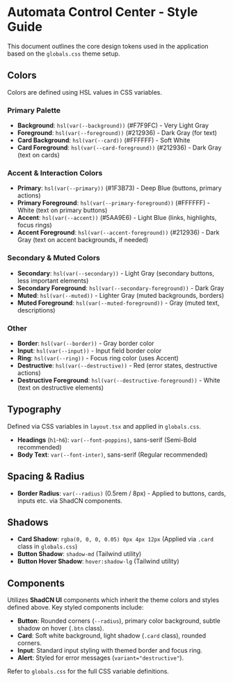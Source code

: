 # Automata Control Center - Style Guide

This document outlines the core design tokens used in the application based on the `globals.css` theme setup.

## Colors

Colors are defined using HSL values in CSS variables.

### Primary Palette
- **Background**: `hsl(var(--background))` (#F7F9FC) - Very Light Gray
- **Foreground**: `hsl(var(--foreground))` (#212936) - Dark Gray (for text)
- **Card Background**: `hsl(var(--card))` (#FFFFFF) - Soft White
- **Card Foreground**: `hsl(var(--card-foreground))` (#212936) - Dark Gray (text on cards)

### Accent & Interaction Colors
- **Primary**: `hsl(var(--primary))` (#1F3B73) - Deep Blue (buttons, primary actions)
- **Primary Foreground**: `hsl(var(--primary-foreground))` (#FFFFFF) - White (text on primary buttons)
- **Accent**: `hsl(var(--accent))` (#5AA9E6) - Light Blue (links, highlights, focus rings)
- **Accent Foreground**: `hsl(var(--accent-foreground))` (#212936) - Dark Gray (text on accent backgrounds, if needed)

### Secondary & Muted Colors
- **Secondary**: `hsl(var(--secondary))` - Light Gray (secondary buttons, less important elements)
- **Secondary Foreground**: `hsl(var(--secondary-foreground))` - Dark Gray
- **Muted**: `hsl(var(--muted))` - Lighter Gray (muted backgrounds, borders)
- **Muted Foreground**: `hsl(var(--muted-foreground))` - Gray (muted text, descriptions)

### Other
- **Border**: `hsl(var(--border))` - Gray border color
- **Input**: `hsl(var(--input))` - Input field border color
- **Ring**: `hsl(var(--ring))` - Focus ring color (uses Accent)
- **Destructive**: `hsl(var(--destructive))` - Red (error states, destructive actions)
- **Destructive Foreground**: `hsl(var(--destructive-foreground))` - White (text on destructive elements)

## Typography

Defined via CSS variables in `layout.tsx` and applied in `globals.css`.

- **Headings** (`h1`-`h6`): `var(--font-poppins)`, sans-serif (Semi-Bold recommended)
- **Body Text**: `var(--font-inter)`, sans-serif (Regular recommended)

## Spacing & Radius

- **Border Radius**: `var(--radius)` (0.5rem / 8px) - Applied to buttons, cards, inputs etc. via ShadCN components.

## Shadows

- **Card Shadow**: `rgba(0, 0, 0, 0.05) 0px 4px 12px` (Applied via `.card` class in `globals.css`)
- **Button Shadow**: `shadow-md` (Tailwind utility)
- **Button Hover Shadow**: `hover:shadow-lg` (Tailwind utility)

## Components

Utilizes **ShadCN UI** components which inherit the theme colors and styles defined above. Key styled components include:
- **Button**: Rounded corners (`--radius`), primary color background, subtle shadow on hover (`.btn` class).
- **Card**: Soft white background, light shadow (`.card` class), rounded corners.
- **Input**: Standard input styling with themed border and focus ring.
- **Alert**: Styled for error messages (`variant="destructive"`).

Refer to `globals.css` for the full CSS variable definitions.

